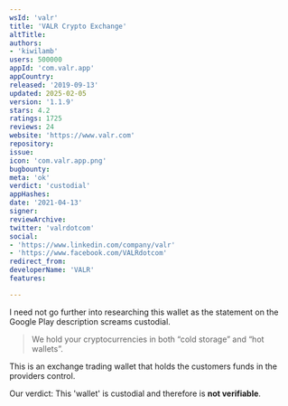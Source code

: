 ```yaml
---
wsId: 'valr'
title: 'VALR Crypto Exchange'
altTitle: 
authors:
- 'kiwilamb'
users: 500000
appId: 'com.valr.app'
appCountry: 
released: '2019-09-13'
updated: 2025-02-05
version: '1.1.9'
stars: 4.2
ratings: 1725
reviews: 24
website: 'https://www.valr.com'
repository: 
issue: 
icon: 'com.valr.app.png'
bugbounty: 
meta: 'ok'
verdict: 'custodial'
appHashes: 
date: '2021-04-13'
signer: 
reviewArchive: 
twitter: 'valrdotcom'
social:
- 'https://www.linkedin.com/company/valr'
- 'https://www.facebook.com/VALRdotcom'
redirect_from: 
developerName: 'VALR'
features: 

---
```


I need not go further into researching this wallet as the statement on the Google Play description screams custodial.

> We hold your cryptocurrencies in both “cold storage” and “hot wallets”.

This is an exchange trading wallet that holds the customers funds in the providers control.

Our verdict: This 'wallet' is custodial and therefore is **not verifiable**.

